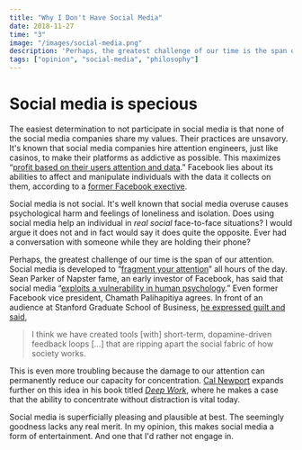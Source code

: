 ```yaml
---
title: "Why I Don't Have Social Media"
date: 2018-11-27
time: "3"
image: "/images/social-media.png"
description: 'Perhaps, the greatest challenge of our time is the span of our attention. Social media is developed to fragment our attention all hours of the day.'
tags: ["opinion", "social-media", "philosophy"]
---
```


# Social media is specious

The easiest determination to not participate in social media is that none of the social media companies share my values. Their practices are unsavory. It's known that social media companies hire attention engineers, just like casinos, to make their platforms as addictive as possible. This maximizes “[profit based on their users attention and data](https://youtu.be/3E7hkPZ-HTk?t=253).” Facebook lies about its abilities to affect and manipulate individuals with the data it collects on them, according to a [former Facebook exective](https://www.theguardian.com/technology/2017/may/02/facebook-executive-advertising-data-comment).

Social media is not social. It's well known that social media overuse causes psychological harm and feelings of loneliness and isolation. Does using social media help an individual in *real social* face-to-face situations? I would argue it does not and in fact would say it does quite the opposite. Ever had a conversation with someone while they are holding their phone?

Perhaps, the greatest challenge of our time is the span of our attention. Social media is developed to “[fragment your attention](https://youtu.be/3E7hkPZ-HTk?t=489)” all hours of the day. Sean Parker of Napster fame, an early investor of Facebook, has said that social media “[exploits a vulnerability in human psychology](https://www.axios.com/sean-parker-unloads-on-facebook-god-only-knows-what-its-doing-to-our-childrens-brains-1513306792-f855e7b4-4e99-4d60-8d51-2775559c2671.html).” Even former Facebook vice president, Chamath Palihapitiya agrees. In front of an audience at Stanford Graduate School of Business, [he expressed guilt and said](https://youtu.be/PMotykw0SIk?t=21m21s),

> I think we have created tools [with] short-term, dopamine-driven feedback loops [...] that are ripping apart the social fabric of how society works.

This is even more troubling because the damage to our attention can permanently reduce our capacity for concentration. [Cal Newport](http://calnewport.com/) expands further on this idea in his book titled *[Deep Work](https://www.goodreads.com/book/show/25744928-deep-work)*, where he makes a case that the ability to concentrate without distraction is vital today.

Social media is superficially pleasing and plausible at best. The seemingly goodness lacks any real merit. In my opinion, this makes social media a form of entertainment. And one that I'd rather not engage in.